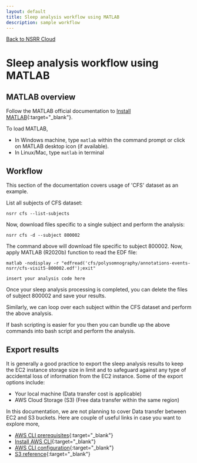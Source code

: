 ```yaml
---
layout: default
title: Sleep analysis workflow using MATLAB
description: sample workflow
---
```


[Back to NSRR Cloud](./index.md)

# Sleep analysis workflow using MATLAB


## MATLAB overview
 
Follow the MATLAB official documentation to [Install MATLAB](https://www.mathworks.com/help/install/install-products.html){:target="_blank"}.

To load MATLAB,
-  In Windows machine, type `matlab` within the command prompt or click on MATLAB desktop icon (if available).
- In Linux/Mac, type `matlab` in terminal


## Workflow

This section of the documentation covers usage of 'CFS' dataset as an example.


List all subjects of CFS dataset:

```
nsrr cfs --list-subjects
```

Now, download files specific to a single subject and perform the analysis:

```
nsrr cfs -d --subject 800002
```

The command above will download file specific to subject 800002. Now, apply MATLAB (R2020b) function to read the EDF file:

```
matlab -nodisplay -r "edfread('cfs/polysomnography/annotations-events-nsrr/cfs-visit5-800002.edf');exit"
```

`insert your analysis code here`

Once your sleep analysis processing is completed, you can delete the files of subject 800002 and save your results.

Similarly, we can loop over each subject within the CFS dataset and perform the above analysis.

If bash scripting is easier for you then you can bundle up the above commands into bash script and perform the analysis. 



## Export results

It is generally a good practice to export the sleep analysis results to keep the EC2 instance storage size in limit and to safeguard against any type of accidental loss of information from the EC2 instance. Some of the export options include:

- Your local machine (Data transfer cost is applicable)
- AWS Cloud Storage (S3) (Free data transfer within the same region)

In this documentation, we are not planning to cover Data transfer between EC2 and S3 buckets. Here are couple of useful links in case you want to explore more,

- [AWS CLI prerequisites](https://docs.aws.amazon.com/cli/latest/userguide/getting-started-prereqs.html){:target="_blank"}
- [Install AWS CLI](https://docs.aws.amazon.com/cli/latest/userguide/getting-started-install.html){:target="_blank"}
- [AWS CLI configuration](https://docs.aws.amazon.com/cli/latest/userguide/cli-configure-quickstart.html){:target="_blank"}
- [S3 reference](https://docs.aws.amazon.com/cli/latest/reference/s3/){:target="_blank"}
